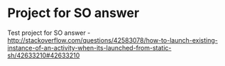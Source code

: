 # Project for SO answer
Test project for SO answer - http://stackoverflow.com/questions/42583078/how-to-launch-existing-instance-of-an-activity-when-its-launched-from-static-sh/42633210#42633210
